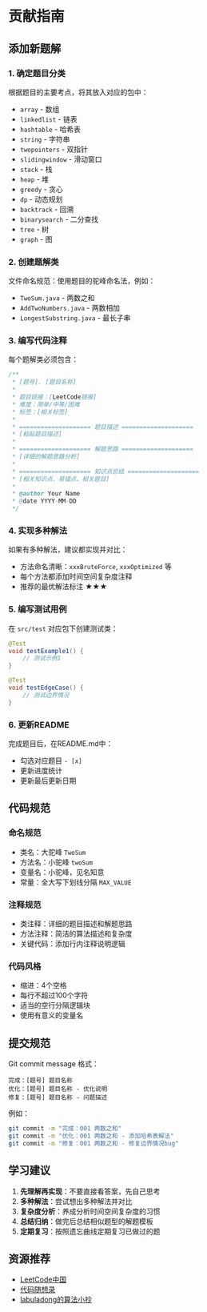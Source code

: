 # 贡献指南

## 添加新题解

### 1. 确定题目分类
根据题目的主要考点，将其放入对应的包中：
- `array` - 数组
- `linkedlist` - 链表
- `hashtable` - 哈希表
- `string` - 字符串
- `twopointers` - 双指针
- `slidingwindow` - 滑动窗口
- `stack` - 栈
- `heap` - 堆
- `greedy` - 贪心
- `dp` - 动态规划
- `backtrack` - 回溯
- `binarysearch` - 二分查找
- `tree` - 树
- `graph` - 图

### 2. 创建题解类

文件命名规范：使用题目的驼峰命名法，例如：
- `TwoSum.java` - 两数之和
- `AddTwoNumbers.java` - 两数相加
- `LongestSubstring.java` - 最长子串

### 3. 编写代码注释

每个题解类必须包含：

```java
/**
 * [题号]. [题目名称]
 * 
 * 题目链接：[LeetCode链接]
 * 难度：简单/中等/困难
 * 标签：[相关标签]
 * 
 * ==================== 题目描述 ====================
 * [粘贴题目描述]
 * 
 * ==================== 解题思路 ====================
 * [详细的解题思路分析]
 * 
 * ==================== 知识点总结 ====================
 * [相关知识点、易错点、相关题目]
 * 
 * @author Your Name
 * @date YYYY-MM-DD
 */
```

### 4. 实现多种解法

如果有多种解法，建议都实现并对比：
- 方法命名清晰：`xxxBruteForce`, `xxxOptimized` 等
- 每个方法都添加时间空间复杂度注释
- 推荐的最优解法标注 ★★★

### 5. 编写测试用例

在 `src/test` 对应包下创建测试类：
```java
@Test
void testExample1() {
    // 测试示例1
}

@Test
void testEdgeCase() {
    // 测试边界情况
}
```

### 6. 更新README

完成题目后，在README.md中：
- 勾选对应题目 `- [x]`
- 更新进度统计
- 更新最后更新日期

## 代码规范

### 命名规范
- 类名：大驼峰 `TwoSum`
- 方法名：小驼峰 `twoSum`
- 变量名：小驼峰，见名知意
- 常量：全大写下划线分隔 `MAX_VALUE`

### 注释规范
- 类注释：详细的题目描述和解题思路
- 方法注释：简洁的算法描述和复杂度
- 关键代码：添加行内注释说明逻辑

### 代码风格
- 缩进：4个空格
- 每行不超过100个字符
- 适当的空行分隔逻辑块
- 使用有意义的变量名

## 提交规范

Git commit message 格式：
```
完成：[题号] 题目名称
优化：[题号] 题目名称 - 优化说明
修复：[题号] 题目名称 - 问题描述
```

例如：
```bash
git commit -m "完成：001 两数之和"
git commit -m "优化：001 两数之和 - 添加哈希表解法"
git commit -m "修复：001 两数之和 - 修复边界情况bug"
```

## 学习建议

1. **先理解再实现**：不要直接看答案，先自己思考
2. **多种解法**：尝试想出多种解法并对比
3. **复杂度分析**：养成分析时间空间复杂度的习惯
4. **总结归纳**：做完后总结相似题型的解题模板
5. **定期复习**：按照遗忘曲线定期复习已做过的题

## 资源推荐

- [LeetCode中国](https://leetcode.cn/)
- [代码随想录](https://programmercarl.com/)
- [labuladong的算法小抄](https://labuladong.github.io/algo/)

